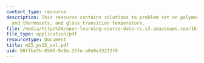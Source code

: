 ```yaml
---
content_type: resource
description: This resource contains solutions to problem set on polymers, thermosplastics
  and thermosets, and glass transition temperature.
file: /media/https%3A/open-learning-course-data-rc.s3.amazonaws.com/16-01-unified-engineering-i-ii-iii-iv-fall-2005-spring-2006/08ffbe7b05069c0e15fea0e8e332f2f8_m25_ps15_sol.pdf
file_type: application/pdf
resourcetype: Document
title: m25_ps15_sol.pdf
uid: 08ffbe7b-0506-9c0e-15fe-a0e8e332f2f8
---
```

